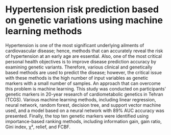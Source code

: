 # Hypertension risk prediction based on genetic variations using machine learning methods
Hypertension is one of the most significant underlying ailments of cardiovascular disease; hence, methods that can accurately reveal the risk of hypertension at an early age are essential. Also, one of the most critical personal health objectives is to improve disease prediction accuracy by examining genetic variants. Therefore, various clinical and genetically based methods are used to predict the disease; however, the critical issue with these methods is the high number of input variables as genetic markers with a small number of samples. An approach that can overcome this problem is machine learning.
This study was conducted on participants' genetic markers in 20-year research of cardiometabolic genetics in Tehran (TCGS). Various machine learning methods, including linear regression, neural network, random forest, decision tree, and support vector machine used, and a model based on a neural network with 89% AUC accuracy was presented. 
Finally, the top ten genetic markers were identified using importance-based ranking methods, including information gain, gain ratio, Gini index, χ², relief, and FCBF.


